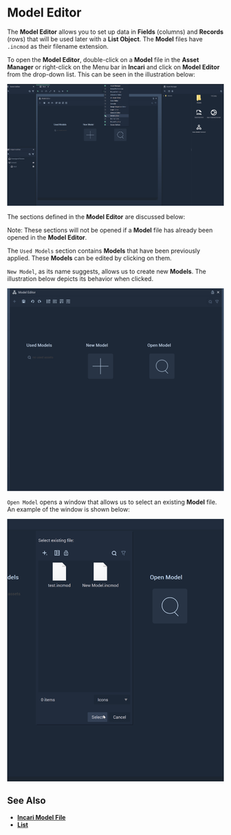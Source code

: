 # Model Editor

The **Model Editor** allows you to set up data in **Fields** \(columns\) and **Records** \(rows\) that will be used later with a **List Object**. The **Model** files have `.incmod` as their filename extension.

To open the **Model Editor**, double-click on a **Model** file in the **Asset Manager** or right-click on the Menu bar in **Incari** and click on **Model Editor** from the drop-down list. This can be seen in the illustration below:

![](../.gitbook/assets/modeleditorexample2.png)

The sections defined in the **Model Editor** are discussed below:

Note: These sections will not be opened if a **Model** file has already been opened in the **Model Editor**.

The `Used Models` section contains **Models** that have been previously applied. These **Models** can be edited by clicking on them.

`New Model`, as its name suggests, allows us to create new **Models**. The illustration below depicts its behavior when clicked.

![](../.gitbook/assets/newmodelexample.gif)

`Open Model` opens a window that allows us to select an existing **Model** file. An example of the window is shown below:

![](../.gitbook/assets/openmodelexample.png)

## See Also

* [**Incari Model File**](https://docs.incari.com/incari-studio/v/2021.3-unreleased/objects-and-types/scene-objects/list-widget#incari-model-file)
* [**List**](../toolbox/events/list/)

